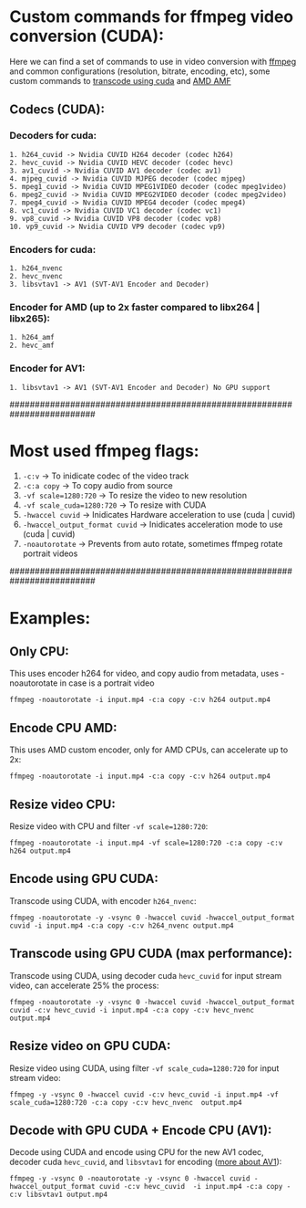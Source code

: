 # Custom commands for ffmpeg video conversion (CUDA):
Here we can find a set of commands to use in video conversion with [ffmpeg](https://ffmpeg.org/) and common configurations (resolution, bitrate, encoding, etc), some custom commands to [transcode using cuda](https://developer.nvidia.com/blog/nvidia-ffmpeg-transcoding-guide/) and [AMD AMF](https://gpuopen.com/advanced-media-framework/)

## Codecs (CUDA):
### Decoders for cuda:
    1. h264_cuvid -> Nvidia CUVID H264 decoder (codec h264)
    2. hevc_cuvid -> Nvidia CUVID HEVC decoder (codec hevc)
    3. av1_cuvid -> Nvidia CUVID AV1 decoder (codec av1)
    4. mjpeg_cuvid -> Nvidia CUVID MJPEG decoder (codec mjpeg)
    5. mpeg1_cuvid -> Nvidia CUVID MPEG1VIDEO decoder (codec mpeg1video)
    6. mpeg2_cuvid -> Nvidia CUVID MPEG2VIDEO decoder (codec mpeg2video)
    7. mpeg4_cuvid -> Nvidia CUVID MPEG4 decoder (codec mpeg4)
    8. vc1_cuvid -> Nvidia CUVID VC1 decoder (codec vc1)
    9. vp8_cuvid -> Nvidia CUVID VP8 decoder (codec vp8)
    10. vp9_cuvid -> Nvidia CUVID VP9 decoder (codec vp9)

### Encoders for cuda:
    1. h264_nvenc
    2. hevc_nvenc
    3. libsvtav1 -> AV1 (SVT-AV1 Encoder and Decoder)

### Encoder for AMD (up to 2x faster compared to libx264 | libx265):
    1. h264_amf
    2. hevc_amf

### Encoder for AV1:
    1. libsvtav1 -> AV1 (SVT-AV1 Encoder and Decoder) No GPU support


#########################################################################


# Most used ffmpeg flags:
 1. `-c:v` -> To inidicate codec of the video track
 2. `-c:a copy` -> To copy audio from source
 3. `-vf scale=1280:720` -> To resize the video to new resolution
 4. `-vf scale_cuda=1280:720` -> To resize with CUDA
 5. `-hwaccel cuvid` -> Inidicates Hardware acceleration to use (cuda | cuvid)
 6. `-hwaccel_output_format cuvid` -> Inidicates acceleration mode to use (cuda | cuvid)
 7. `-noautorotate` -> Prevents from auto rotate, sometimes ffmpeg rotate portrait videos

#########################################################################
# Examples:
## Only CPU:
This uses encoder h264 for video, and copy audio from metadata, uses -noautorotate in case is a portrait video
```console
ffmpeg -noautorotate -i input.mp4 -c:a copy -c:v h264 output.mp4
```

## Encode CPU AMD:
This uses AMD custom encoder, only for AMD CPUs, can accelerate up to 2x:
```console
ffmpeg -noautorotate -i input.mp4 -c:a copy -c:v h264 output.mp4
```

## Resize video CPU:
Resize video with CPU and filter `-vf scale=1280:720`:
```console
ffmpeg -noautorotate -i input.mp4 -vf scale=1280:720 -c:a copy -c:v h264 output.mp4
```

## Encode using GPU CUDA:
Transcode using CUDA, with encoder `h264_nvenc`:
```console
ffmpeg -noautorotate -y -vsync 0 -hwaccel cuvid -hwaccel_output_format cuvid -i input.mp4 -c:a copy -c:v h264_nvenc output.mp4 
```

## Transcode using GPU CUDA (max performance):
Transcode using CUDA, using decoder cuda `hevc_cuvid` for input stream video, can accelerate 25% the process:
```console
ffmpeg -noautorotate -y -vsync 0 -hwaccel cuvid -hwaccel_output_format cuvid -c:v hevc_cuvid -i input.mp4 -c:a copy -c:v hevc_nvenc output.mp4
```

## Resize video on GPU CUDA:
Resize video using CUDA, using filter `-vf scale_cuda=1280:720` for input stream video:
```console
ffmpeg -y -vsync 0 -hwaccel cuvid -c:v hevc_cuvid -i input.mp4 -vf scale_cuda=1280:720 -c:a copy -c:v hevc_nvenc  output.mp4
```

## Decode with GPU CUDA + Encode CPU (AV1):
Decode using CUDA and encode using CPU for the new AV1 codec, decoder cuda `hevc_cuvid`, and `libsvtav1` for encoding ([more about AV1](https://github.com/AOMediaCodec/SVT-AV1)):
```console
ffmpeg -y -vsync 0 -noautorotate -y -vsync 0 -hwaccel cuvid -hwaccel_output_format cuvid -c:v hevc_cuvid  -i input.mp4 -c:a copy -c:v libsvtav1 output.mp4
```